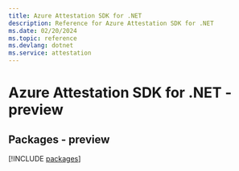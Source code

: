 ```yaml
---
title: Azure Attestation SDK for .NET
description: Reference for Azure Attestation SDK for .NET
ms.date: 02/20/2024
ms.topic: reference
ms.devlang: dotnet
ms.service: attestation
---
```

# Azure Attestation SDK for .NET - preview
## Packages - preview
[!INCLUDE [packages](attestation-index.md)]